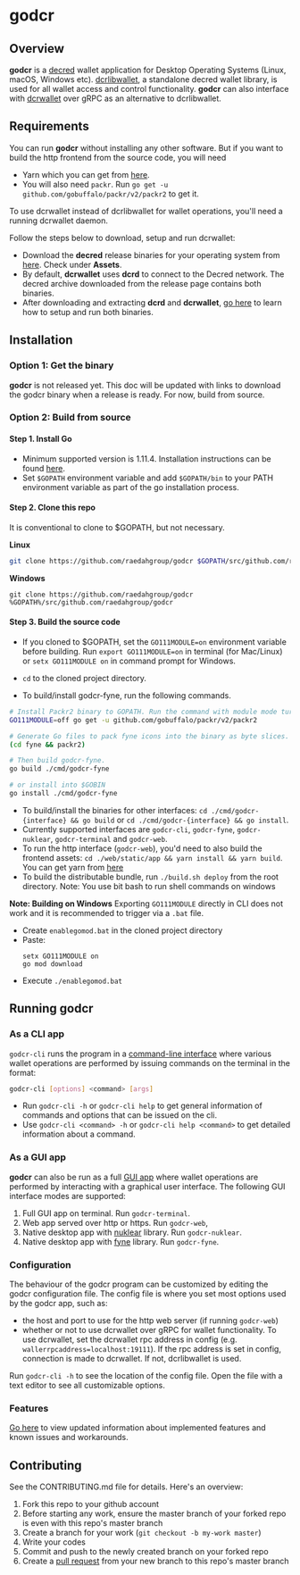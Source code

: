 # godcr

## Overview
**godcr** is a [decred](https://www.decred.org/) wallet application for Desktop Operating Systems (Linux, macOS, Windows etc).
[dcrlibwallet](https://github.com/raedahgroup/dcrlibwallet/tree/dcrlibwallet-wip), a standalone decred wallet library, is used for all wallet access and control functionality.
**godcr** can also interface with [dcrwallet](https://github.com/decred/dcrwallet) over gRPC as an alternative to dcrlibwallet.

## Requirements
You can run **godcr** without installing any other software.
But if you want to build the http frontend from the source code, you will need
* Yarn which you can get from [here](https://yarnpkg.com/lang/en/docs/install/).
* You will also need `packr`. Run `go get -u github.com/gobuffalo/packr/v2/packr2` to get it.

To use dcrwallet instead of dcrlibwallet for wallet operations, you'll need a running dcrwallet daemon.

Follow the steps below to download, setup and run dcrwallet:

* Download the **decred** release binaries for your operating system from [here](https://github.com/decred/decred-binaries/releases). Check under **Assets**.
* By default, **dcrwallet** uses **dcrd** to connect to the Decred network. The decred archive downloaded from the release page contains both binaries.
* After downloading and extracting **dcrd** and **dcrwallet**, [go here](https://docs.decred.org/wallets/cli/cli-installation/) to learn how to setup and run both binaries.

## Installation

### Option 1: Get the binary
**godcr** is not released yet. This doc will be updated with links to download the godcr binary when a release is ready. For now, build from source.

### Option 2: Build from source

#### Step 1. Install Go
* Minimum supported version is 1.11.4. Installation instructions can be found [here](https://golang.org/doc/install).
* Set `$GOPATH` environment variable and add `$GOPATH/bin` to your PATH environment variable as part of the go installation process.

#### Step 2. Clone this repo
It is conventional to clone to $GOPATH, but not necessary.

**Linux**
```bash
git clone https://github.com/raedahgroup/godcr $GOPATH/src/github.com/raedahgroup/godcr
```

**Windows**
```
git clone https://github.com/raedahgroup/godcr %GOPATH%/src/github.com/raedahgroup/godcr
```

#### Step 3. Build the source code
* If you cloned to $GOPATH, set the `GO111MODULE=on` environment variable before building.
Run `export GO111MODULE=on` in terminal (for Mac/Linux) or `setx GO111MODULE on` in command prompt for Windows.
* `cd` to the cloned project directory.

* To build/install godcr-fyne, run the following commands.
```sh
# Install Packr2 binary to GOPATH. Run the command with module mode turned off.
GO111MODULE=off go get -u github.com/gobuffalo/packr/v2/packr2

# Generate Go files to pack fyne icons into the binary as byte slices.
(cd fyne && packr2)

# Then build godcr-fyne.
go build ./cmd/godcr-fyne

# or install into $GOBIN
go install ./cmd/godcr-fyne
```
* To build/install the binaries for other interfaces:
`cd ./cmd/godcr-{interface} && go build` or `cd ./cmd/godcr-{interface} && go install`.
* Currently supported interfaces are `godcr-cli`, `godcr-fyne`, `godcr-nuklear`, `godcr-terminal` and `godcr-web`. 
* To run the http interface (`godcr-web`), you'd need to also build the frontend assets:
`cd ./web/static/app && yarn install && yarn build`.
You can get yarn from [here](https://yarnpkg.com/lang/en/docs/install/)
* To build the distributable bundle, run `./build.sh deploy` from the root directory. 
Note: You use bit bash to run shell commands on windows

**Note: Building on Windows**
Exporting `GO111MODULE` directly in CLI does not work and
it is recommended to trigger via a `.bat` file.

* Create `enablegomod.bat` in the cloned project directory
* Paste:
  ```
  setx GO111MODULE on
  go mod download
  ```
* Execute `./enablegomod.bat`

## Running godcr
### As a CLI app
`godcr-cli` runs the program in a [command-line interface](https://en.wikipedia.org/wiki/Command-line_interface)
where various wallet operations are performed by issuing commands on the terminal in the format:
```bash
godcr-cli [options] <command> [args]
```
- Run `godcr-cli -h` or `godcr-cli help` to get general information of commands and options that can be issued on the cli.
- Use `godcr-cli <command> -h` or   `godcr-cli help <command>` to get detailed information about a command.

### As a GUI app
**godcr** can also be run as a full [GUI app](https://en.wikipedia.org/wiki/Graphical_user_interface)
where wallet operations are performed by interacting with a graphical user interface.
The following GUI interface modes are supported:
1. Full GUI app on terminal.
Run `godcr-terminal`.
2. Web app served over http or https.
Run `godcr-web`,
3. Native desktop app with [nuklear](https://github.com/aarzilli/nucular) library.
Run `godcr-nuklear`.
4. Native desktop app with [fyne](https://github.com/fyne-io/fyne) library.
Run `godcr-fyne`.

### Configuration
The behaviour of the godcr program can be customized by editing the godcr configuration file.
The config file is where you set most options used by the godcr app, such as:
- the host and port to use for the http web server (if running `godcr-web`)
- whether or not to use dcrwallet over gRPC for wallet functionality. 
To use dcrwallet, set the dcrwallet rpc address in config (e.g. `wallerrpcaddress=localhost:19111`).
If the rpc address is set in config, connection is made to dcrwallet. If not, dcrlibwallet is used.

Run `godcr-cli -h` to see the location of the config file.
Open the file with a text editor to see all customizable options.

### Features
[Go here](status.md) to view updated information about implemented features and known issues and workarounds.

## Contributing

See the CONTRIBUTING.md file for details. Here's an overview:

1. Fork this repo to your github account
2. Before starting any work, ensure the master branch of your forked repo is even with this repo's master branch
2. Create a branch for your work (`git checkout -b my-work master`)
3. Write your codes
4. Commit and push to the newly created branch on your forked repo
5. Create a [pull request](https://github.com/raedahgroup/godcr/pulls) from your new branch to this repo's master branch
